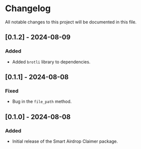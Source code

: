 # Changelog

All notable changes to this project will be documented in this file.

## [0.1.2] - 2024-08-09

### Added

- Added `brotli` library to dependencies.

## [0.1.1] - 2024-08-08

### Fixed

- Bug in the `file_path` method.

## [0.1.0] - 2024-08-08

### Added

- Initial release of the Smart Airdrop Claimer package.
